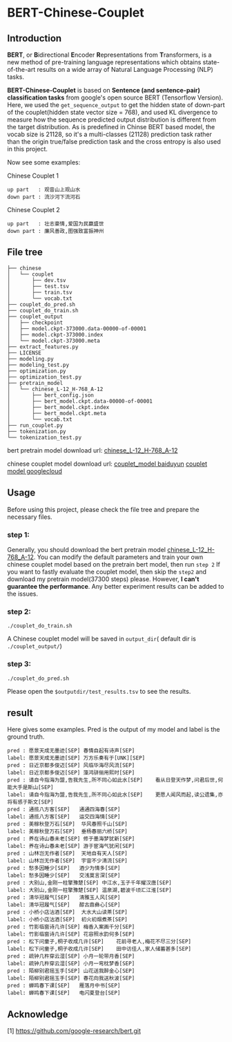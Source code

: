 # BERT-Chinese-Couplet

## Introduction

**BERT**, or **B**idirectional **E**ncoder **R**epresentations from **T**ransformers, 
is a new method of pre-training language representations which obtains state-of-the-art results on 
a wide array of Natural Language Processing (NLP) tasks.

**BERT-Chinese-Couplet** is based on **Sentence (and sentence-pair) classification tasks** from google's 
open source BERT (Tensorflow Version). Here, we used the `get_sequence_output` to get the hidden state of down-part of the 
couplet(hidden state vector size = 768), and used KL divergence to measure how the sequence predicted output distribution 
is different from the target distribution. As is predefined in Chinse BERT based model, the vocab size is 21128, so it's a multi-classes (21128) 
prediction task rather than the origin true/false prediction task and the cross entropy is also used in this project.

Now see some examples:

Chinese Couplet 1
````
up part   : 观音山上观山水
down part : 流沙河下流河石
````
Chinese Couplet 2
````
up part   : 壮志豪情,爱国为民赢盛世
down part : 廉风善政,图强致富振神州
````
## File tree
````
├── chinese
│   └── couplet
│       ├── dev.tsv
│       ├── test.tsv
│       ├── train.tsv
│       └── vocab.txt
├── couplet_do_pred.sh
├── couplet_do_train.sh
├── couplet_output
│   ├── checkpoint
│   ├── model.ckpt-373000.data-00000-of-00001
│   ├── model.ckpt-373000.index
│   └── model.ckpt-373000.meta
├── extract_features.py
├── LICENSE
├── modeling.py
├── modeling_test.py
├── optimization.py
├── optimization_test.py
├── pretrain_model
│   └── chinese_L-12_H-768_A-12
│       ├── bert_config.json
│       ├── bert_model.ckpt.data-00000-of-00001
│       ├── bert_model.ckpt.index
│       ├── bert_model.ckpt.meta
│       └── vocab.txt
├── run_couplet.py
├── tokenization.py
└── tokenization_test.py
````

bert pretrain model download url:   [chinese_L-12_H-768_A-12](https://storage.googleapis.com/bert_models/2018_11_03/chinese_L-12_H-768_A-12.zip)

chinese couplet model download url: [couplet_model baiduyun](https://pan.baidu.com/s/1htBauU3PnbpE1Y4by8UC7Q) [couplet model googlecloud](https://drive.google.com/drive/folders/1y6kg3tLcEDbEneTN6CvBc6eNgyvEqVG4?usp=sharing)
## Usage

Before using this project, please check the file tree and prepare the necessary files.

### step 1:

Generally, you should download the bert pretrain model [chinese_L-12_H-768_A-12](https://storage.googleapis.com/bert_models/2018_11_03/chinese_L-12_H-768_A-12.zip).
You can modify the default parameters and train your own chinese couplet model based on the pretrain bert model, then run ```step 2```
If you want to fastly evaluate the couplet model, then skip the ```step2``` and download my pretrain model(37300 steps) please. 
However, **I can't guarantee the performance**. Any better experiment results can be added to the issues.

### step 2:

````
./couplet_do_train.sh
````
A Chinese couplet model will be saved in ```output_dir```( default dir is ```./couplet_output/```)

### step 3:
````
./couplet_do_pred.sh
````
Please open the ```$outputdir/test_results.tsv``` to see the results.

## result

Here gives some examples. Pred is the output of my model and label is the ground truth.
````
pred : 愿景天成无墨迹[SEP]	春情自起有诗声[SEP]
label: 愿景天成无墨迹[SEP]	万方乐奏有于[UNK][SEP]
pred : 日近京都多俊迈[SEP]	风临华海尽风流[SEP]
label: 日近京都多俊迈[SEP]	藻鸿骈俪用熙时[SEP]
pred : 请自今指海为盟,告我先生,所不同心如此水[SEP]	看从日登天作梦,问君后世,何能大手是斯山[SEP]
label: 请自今指海为盟,告我先生,所不同心如此水[SEP]	更愿人闻风而起,读公遗集,亦将有感于斯文[SEP]
pred : 通揽八方客[SEP]	通通四海春[SEP]
label: 通揽八方客[SEP]	运交四海情[SEP]
pred : 美稼秋登万石[SEP]	华风春照千山[SEP]
label: 美稼秋登万石[SEP]	垂杨春丽六桥[SEP]
pred : 养在诗山春未老[SEP]	修于墨海梦犹新[SEP]
label: 养在诗山春未老[SEP]	游于宦海气犹闲[SEP]
pred : 山林岂无作者[SEP]	天地自有天人[SEP]
label: 山林岂无作者[SEP]	宇宙不少清流[SEP]
pred : 愁多因睡少[SEP]	酒少为情多[SEP]
label: 愁多因睡少[SEP]	交浅莫言深[SEP]
pred : 大别山,金刚一柱擎豫楚[SEP]	中江水,玉子千年耀汉唐[SEP]
label: 大别山,金刚一柱擎豫楚[SEP]	温泉湖,碧波千顷汇江淮[SEP]
pred : 清华冠履气[SEP]	清雅玉人风[SEP]
label: 清华冠履气[SEP]	醇古鼎彝心[SEP]
pred : 小桥小店沽酒[SEP]	大水大山读茶[SEP]
label: 小桥小店沽酒[SEP]	初火初烟煮茶[SEP]
pred : 竹影临窗诗几许[SEP]	梅香入案画千分[SEP]
label: 竹影临窗诗几许[SEP]	花容照水韵何多[SEP]
pred : 松下问童子,桐子收成几许[SEP]	花前寻老人,梅花不尽三分[SEP]
label: 松下问童子,桐子收成几许[SEP]	田中访佳人,家人储蓄甚多[SEP]
pred : 疏钟几杵穿云湿[SEP]	小月一轮带月香[SEP]
label: 疏钟几杵穿云湿[SEP]	小月一弯枕梦香[SEP]
pred : 陌柳别君摇玉手[SEP]	山花送我醉金心[SEP]
label: 陌柳别君摇玉手[SEP]	春花向我送秋波[SEP]
pred : 蝉鸣春下课[SEP]	雁落月中书[SEP]
label: 蝉鸣春下课[SEP]	电闪夏登台[SEP]
````

## Acknowledge
[1] https://github.com/google-research/bert.git
